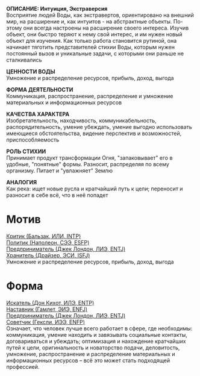 **ОПИСАНИЕ: Интуиция, Экстраверсия**  
Восприятие людей Воды, как экстравертов, ориентировано на внешний мир, на расширение и, как интуитов - на абстрактные объекты. По-этому они всегда настроены на расширение своего интереса. Изучив объект, они быстро теряют к нему свой интерес, и им нужен новый объект для изучения. Как только работа становится рутиной, она начинает тяготить представителей стихии Воды, которым нужен постоянный вызов и уникальные задачи, с которыми они раньше не сталкивались  
  
**ЦЕННОСТИ ВОДЫ**  
Умножение и распределение ресурсов, прибыль, доход, выгода  
  
**ФОРМА ДЕЯТЕЛЬНОСТИ**  
Коммуникация, распространение, распределение и умножение материальных и информационных ресурсов  
  
**КАЧЕСТВА ХАРАКТЕРА**  
Изобретательность, находчивость, коммуникабельность, распорядительность, умение убеждать, умение выгодно использовать имеющиеся обстоятельства, видение перспектив и возможностей, приспособляемость  

**РОЛЬ СТИХИИ**  
Принимает продукт трансформации Огня, "запаковывает" его в удобные, "понятные" формы. Разносит, распределяя по всему организму. Питает и "увлажняет" Землю  
  
**АНАЛОГИЯ**  
Как река: ищет новые русла и кратчайший путь к цели; переносит и разносит в себе всё, что в неё попадет

# Мотив
[Критик (Бальзак, ИЛИ, INTP)](../Типы/Квадра%20Гамма/Критик%20(Бальзак,%20ИЛИ,%20INTP).md)  
[Политик (Наполеон, СЭЭ, ESFP)](../Типы/Квадра%20Гамма/Политик%20(Наполеон,%20СЭЭ,%20ESFP).md)  
[Предприниматель (Джек Лондон, ЛИЭ, ENTJ)](../Типы/Квадра%20Гамма/Предприниматель%20(Джек%20Лондон,%20ЛИЭ,%20ENTJ).md)  
[Хранитель (Драйзер, ЭСИ, ISFJ)](../Типы/Квадра%20Гамма/Хранитель%20(Драйзер,%20ЭСИ,%20ISFJ).md)  
Умножение и распределение ресурсов, прибыль, доход, выгода

# Форма
[Искатель (Дон Кихот, ИЛЭ, ENTP)](../Типы/Квадра%20Альфа/Искатель%20(Дон%20Кихот,%20ИЛЭ,%20ENTP).md)  
[Наставник (Гамлет, ЭИЭ, ENFJ)](../Типы/Квадра%20Бета/Наставник%20(Гамлет,%20ЭИЭ,%20ENFJ).md)  
[Предприниматель (Джек Лондон, ЛИЭ, ENTJ)](../Типы/Квадра%20Гамма/Предприниматель%20(Джек%20Лондон,%20ЛИЭ,%20ENTJ).md)  
[Советчик (Гексли, ИЭЭ, ENFP)](../Типы/Квадра%20Дельта/Советчик%20(Гексли,%20ИЭЭ,%20ENFP).md)  
Означает, что человек лучше всего работает в сфере, где необходимы: коммуникация, умение находить и завязывать социальные контакты, договариваться и убеждать; оптимизация и нахождение кратчайших путей к цели, оригинальность и новаторство подачи, деловитость, умножение, распространение и распределение материальных и информационных ресурсов – всё это может стать подходящей профессией.